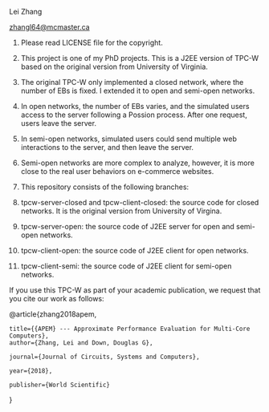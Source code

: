 Lei Zhang

zhangl64@mcmaster.ca

1. Please read LICENSE file for the copyright. 

2. This project is one of my PhD projects. This is a J2EE version of TPC-W based on the original version from University of Virginia.

3. The original TPC-W only implemented a closed network, where the number of EBs is fixed. I extended it to open and semi-open networks.

4. In open networks, the number of EBs varies, and the simulated users access to the server following a Possion process. After one request, users leave the server.

5. In semi-open networks, simulated users could send multiple web interactions to the server, and then leave the server.

6. Semi-open networks are more complex to analyze, however, it is more close to the real user behaviors on e-commerce websites.

7. This repository consists of the following branches: 
  
  1. tpcw-server-closed and tpcw-client-closed: the source code for closed networks. It is the original version from University of Virgina.
  
  2. tpcw-server-open: the source code of J2EE server for open and semi-open networks.
  
  3. tpcw-client-open: the source code of J2EE client for open networks.
  
  4. tpcw-client-semi: the source code of J2EE client for semi-open networks.

If you use this TPC-W as part of your academic publication, we request that you cite our work as follows:

@article{zhang2018apem,

	title={{APEM} --- Approximate Performance Evaluation for Multi-Core Computers},
	author={Zhang, Lei and Down, Douglas G},
	
	journal={Journal of Circuits, Systems and Computers},
	
	year={2018},
	
	publisher={World Scientific}
	
}
